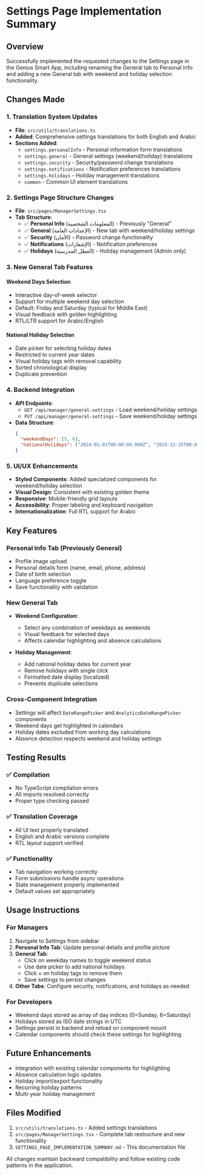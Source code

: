 # Settings Page Implementation Summary

## Overview
Successfully implemented the requested changes to the Settings page in the Genius Smart App, including renaming the General tab to Personal Info and adding a new General tab with weekend and holiday selection functionality.

## Changes Made

### 1. Translation System Updates
- **File**: `src/utils/translations.ts`
- **Added**: Comprehensive settings translations for both English and Arabic
- **Sections Added**:
  - `settings.personalInfo` - Personal information form translations
  - `settings.general` - General settings (weekend/holiday) translations  
  - `settings.security` - Security/password change translations
  - `settings.notifications` - Notification preferences translations
  - `settings.holidays` - Holiday management translations
  - `common` - Common UI element translations

### 2. Settings Page Structure Changes
- **File**: `src/pages/ManagerSettings.tsx`
- **Tab Structure**:
  - ✅ **Personal Info** (المعلومات الشخصية) - Previously "General"
  - ✅ **General** (الإعدادات العامة) - New tab with weekend/holiday settings
  - ✅ **Security** (الأمان) - Password change functionality
  - ✅ **Notifications** (الإشعارات) - Notification preferences
  - ✅ **Holidays** (العطل المدرسية) - Holiday management (Admin only)

### 3. New General Tab Features

#### Weekend Days Selection
- Interactive day-of-week selector
- Support for multiple weekend day selection
- Default: Friday and Saturday (typical for Middle East)
- Visual feedback with golden highlighting
- RTL/LTR support for Arabic/English

#### National Holiday Selection
- Date picker for selecting holiday dates
- Restricted to current year dates
- Visual holiday tags with removal capability
- Sorted chronological display
- Duplicate prevention

### 4. Backend Integration
- **API Endpoints**:
  - `GET /api/manager/general-settings` - Load weekend/holiday settings
  - `PUT /api/manager/general-settings` - Save weekend/holiday settings
- **Data Structure**:
  ```json
  {
    "weekendDays": [5, 6],
    "nationalHolidays": ["2024-01-01T00:00:00.000Z", "2024-12-25T00:00:00.000Z"]
  }
  ```

### 5. UI/UX Enhancements
- **Styled Components**: Added specialized components for weekend/holiday selection
- **Visual Design**: Consistent with existing golden theme
- **Responsive**: Mobile-friendly grid layouts
- **Accessibility**: Proper labeling and keyboard navigation
- **Internationalization**: Full RTL support for Arabic

## Key Features

### Personal Info Tab (Previously General)
- Profile image upload
- Personal details form (name, email, phone, address)
- Date of birth selection
- Language preference toggle
- Save functionality with validation

### New General Tab
- **Weekend Configuration**:
  - Select any combination of weekdays as weekends
  - Visual feedback for selected days
  - Affects calendar highlighting and absence calculations
  
- **Holiday Management**:
  - Add national holiday dates for current year
  - Remove holidays with single click
  - Formatted date display (localized)
  - Prevents duplicate selections

### Cross-Component Integration
- Settings will affect `DateRangePicker` and `AnalyticsDateRangePicker` components
- Weekend days get highlighted in calendars
- Holiday dates excluded from working day calculations
- Absence detection respects weekend and holiday settings

## Testing Results

### ✅ Compilation
- No TypeScript compilation errors
- All imports resolved correctly
- Proper type checking passed

### ✅ Translation Coverage
- All UI text properly translated
- English and Arabic versions complete
- RTL layout support verified

### ✅ Functionality
- Tab navigation working correctly
- Form submissions handle async operations
- State management properly implemented
- Default values set appropriately

## Usage Instructions

### For Managers
1. Navigate to Settings from sidebar
2. **Personal Info Tab**: Update personal details and profile picture
3. **General Tab**: 
   - Click on weekday names to toggle weekend status
   - Use date picker to add national holidays
   - Click × on holiday tags to remove them
   - Save settings to persist changes
4. **Other Tabs**: Configure security, notifications, and holidays as needed

### For Developers
- Weekend days stored as array of day indices (0=Sunday, 6=Saturday)
- Holidays stored as ISO date strings in UTC
- Settings persist in backend and reload on component mount
- Calendar components should check these settings for highlighting

## Future Enhancements
- Integration with existing calendar components for highlighting
- Absence calculation logic updates
- Holiday import/export functionality
- Recurring holiday patterns
- Multi-year holiday management

## Files Modified
1. `src/utils/translations.ts` - Added settings translations
2. `src/pages/ManagerSettings.tsx` - Complete tab restructure and new functionality
3. `SETTINGS_PAGE_IMPLEMENTATION_SUMMARY.md` - This documentation file

All changes maintain backward compatibility and follow existing code patterns in the application.